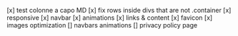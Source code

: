 [x] test colonne a capo MD
[x] fix rows inside divs that are not .container
[x] responsive
[x] navbar
[x] animations
[x] links & content
[x] favicon
[x] images optimization
[] navbars animations
[] privacy policy page